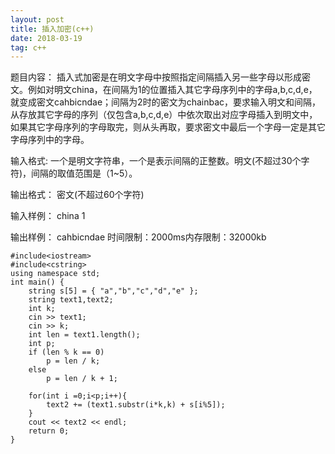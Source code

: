 ```yaml
---
layout: post
title: 插入加密(c++)
date: 2018-03-19 
tag: c++
---
```

题目内容：
插入式加密是在明文字母中按照指定间隔插入另一些字母以形成密文。例如对明文china，在间隔为1的位置插入其它字母序列中的字母a,b,c,d,e，就变成密文cahbicndae；间隔为2时的密文为chainbac，要求输入明文和间隔，从存放其它字母的序列（仅包含a,b,c,d,e）中依次取出对应字母插入到明文中，如果其它字母序列的字母取完，则从头再取，要求密文中最后一个字母一定是其它字母序列中的字母。

输入格式:
一个是明文字符串，一个是表示间隔的正整数。明文(不超过30个字符)，间隔的取值范围是（1~5）。

输出格式：
密文(不超过60个字符)

输入样例：
china
1

输出样例：
cahbicndae
时间限制：2000ms内存限制：32000kb
```
#include<iostream>
#include<cstring>
using namespace std;
int main() {  
    string s[5] = { "a","b","c","d","e" };  
    string text1,text2;  
    int k;  
    cin >> text1;  
    cin >> k;  
    int len = text1.length();  
    int p;  
    if (len % k == 0)  
        p = len / k;  
    else  
        p = len / k + 1;  
    
    for(int i =0;i<p;i++){
    	text2 += (text1.substr(i*k,k) + s[i%5]);
	}
    cout << text2 << endl;  
    return 0;  
}  
```